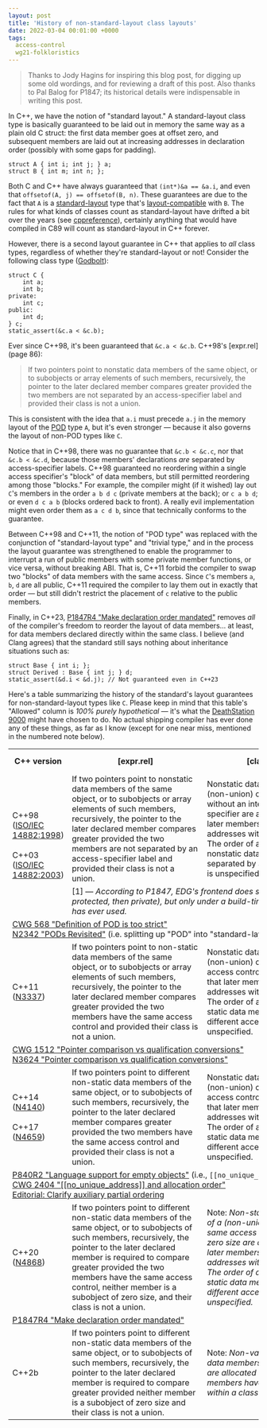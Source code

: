 ```yaml
---
layout: post
title: 'History of non-standard-layout class layouts'
date: 2022-03-04 00:01:00 +0000
tags:
  access-control
  wg21-folkloristics
---
```


> Thanks to Jody Hagins for inspiring this blog post, for digging up some
> old wordings, and for reviewing a draft of this post. Also thanks to Pal Balog
> for P1847; its historical details were indispensable in writing this post.

In C++, we have the notion of "standard layout." A standard-layout class type
is basically guaranteed to be laid out in memory the same way as a plain old
C struct: the first data member goes at offset zero, and subsequent members
are laid out at increasing addresses in declaration order (possibly with some
gaps for padding).

    struct A { int i; int j; } a;
    struct B { int m; int n; };

Both C and C++ have always guaranteed that `(int*)&a == &a.i`, and even
that `offsetof(A, j) == offsetof(B, n)`. These guarantees are due to the fact
that `A` is a [standard-layout](https://eel.is/c++draft/class.prop#3) type
that's [layout-compatible](https://eel.is/c++draft/class.mem#general-23)
with `B`. The rules for what kinds of classes count as standard-layout have
drifted a bit over the years
(see [cppreference](https://en.cppreference.com/w/cpp/named_req/StandardLayoutType)),
certainly anything that would have compiled in C89 will count as
standard-layout in C++ forever.

However, there is a second layout guarantee in C++ that applies to _all_ class types,
regardless of whether they're standard-layout or not!
Consider the following class type ([Godbolt](https://godbolt.org/z/oaPxfbzhK)):

    struct C {
        int a;
        int b;
    private:
        int c;
    public:
        int d;
    } c;
    static_assert(&c.a < &c.b);

Ever since C++98, it's been guaranteed that `&c.a < &c.b`.
C++98's [expr.rel] (page 86):

> If two pointers point to nonstatic data members of the same object,
> or to subobjects or array elements of such members, recursively,
> the pointer to the later declared member compares greater
> provided the two members are not separated by an access-specifier label
> and provided their class is not a union.

This is consistent with the idea that `a.i` must precede `a.j` in the
memory layout of the [POD](/blog/2019/08/02/the-tough-guide-to-cpp-acronyms/#pod)
type `A`, but it's even stronger — because it also governs
the layout of non-POD types like `C`.

Notice that in C++98, there was no guarantee that `&c.b < &c.c`, nor that
`&c.b < &c.d`, because those members' declarations _are_ separated by
access-specifier labels. C++98 guaranteed no reordering within a single
access specifier's "block" of data members, but still permitted reordering
among those "blocks." For example, the compiler might (if it wished) lay out
`C`'s members in the order `a b d c` (private members at the back); or `c a b d`;
or even `d c a b` (blocks ordered back to front). A really evil implementation
might even order them as `a c d b`, since that technically conforms to the guarantee.

Between C++98 and C++11, the notion of "POD type" was replaced with the conjunction
of "standard-layout type" and "trivial type," and in the process the layout guarantee was
strengthened to enable the programmer to interrupt a run of public members with some
private member functions, or vice versa, without breaking ABI. That is, C++11 forbid
the compiler to swap two "blocks" of data members with the same access. Since `C`'s
members `a`, `b`, `d` are all public, C++11 required the compiler to lay them out
in exactly that order — but still didn't restrict the placement of `c` relative
to the public members.

Finally, in C++23, [P1847R4 "Make declaration order mandated"](http://www.open-std.org/jtc1/sc22/wg21/docs/papers/2021/p1847r4.pdf)
removes _all_ of the compiler's freedom to reorder the layout of data members... at least,
for data members declared directly within the same class. I believe (and Clang agrees)
that the standard still says nothing about inheritance situations such as:

    struct Base { int i; };
    struct Derived : Base { int j; } d;
    static_assert(&d.i < &d.j); // Not guaranteed even in C++23

Here's a table summarizing the history of the standard's layout guarantees for
non-standard-layout types like `C`.
Please keep in mind that this table's "Allowed" column is _100% purely hypothetical_ —
it's what the [DeathStation 9000](https://web.archive.org/web/20150619140401/https://en.wikipedia.org/wiki/User:CompuHacker/CHDS9000)
might have chosen to do. No actual shipping compiler has ever done any of these
things, as far as I know (except for one near miss, mentioned in the numbered note below).

<table class="smaller">
<tr>
  <th>C++ version</th>
  <th>[expr.rel]</th>
  <th>[class.mem]</th>
  <th>Permitted for <code>C</code></th>
  <th>Forbidden for <code>C</code></th>
</tr>
<tr>
  <td rowspan="2">
    C++98 (<a href="https://web.archive.org/web/20160910082028/http://www.lirmm.fr/~ducour/Doc-objets/ISO+IEC+14882-1998.pdf">ISO/IEC 14882:1998</a>)<br/><br/>
    C++03 (<a href="https://web.archive.org/web/20220225224452/http://staff.ustc.edu.cn/~zhuang/cpp/specs/ISO_IEC%2014882%202003.pdf">ISO/IEC 14882:2003</a>)
  </td>
  <td style="min-width: 16em;">
    If two pointers point to nonstatic data members of the same object,
    or to subobjects or array elements of such members, recursively,
    the pointer to the later declared member compares greater
    provided the two members are not separated by an access-specifier label
    and provided their class is not a union.
  </td>
  <td style="min-width: 16em;">
    Nonstatic data members of a (non-union) class declared without an intervening access-specifier
    are allocated so that later members have higher addresses within a class object.
    The order of allocation of nonstatic data members separated by an access-specifier is unspecified.
  </td>
  <td style="text-align: center;">abcd&nbsp;abdc<sup>[1]</sup><br/>acbd&nbsp;acdb<br/>adbc&nbsp;adcb<br/>cabd&nbsp;cadb<br/>cdab&nbsp;dabc<br/>dacb&nbsp;dcab</td>
  <td style="text-align: center;">bacd&nbsp;badc<br/>bcad&nbsp;bcda<br/>bdac&nbsp;bdca<br/>cbad&nbsp;cbda<br/>cdba&nbsp;dbac<br/>dbca&nbsp;dcba</td>
</tr>
<tr>
  <td colspan="4">
    [1] — <i>According to P1847, EDG's frontend does support this layout
    (all public members first, then protected, then private), but only under a
    build-time configuration flag that no customer of theirs has ever used.</i>
  </td>
</tr>
<tr>
  <td colspan="5">
    <a href="https://cwg-issue-browser.herokuapp.com/cwg568">CWG 568 "Definition of POD is too strict"</a><br/>
    <a href="http://www.open-std.org/jtc1/sc22/wg21/docs/papers/2007/n2342.htm">N2342 "PODs Revisited"</a> (i.e. splitting up "POD" into "standard-layout and trivial")<br/>
  </td>
</tr>
<tr>
  <td>C++11 (<a href="https://timsong-cpp.github.io/cppwp/n3337">N3337</a>)</td>
  <td style="min-width: 16em;">
    If two pointers point to non-static data members of the same object,
    or to subobjects or array elements of such members, recursively,
    the pointer to the later declared member compares greater
    provided the two members have the same access control
    and provided their class is not a union.
  </td>
  <td style="min-width: 16em;">
    Nonstatic data members of a (non-union) class with the same access control
    are allocated so that later members have higher addresses within a class object.
    The order of allocation of non-static data members with different access control is unspecified.
  </td>
  <td style="text-align: center;">abcd<br/>abdc<br/>acbd<br/>cabd</td>
  <td style="text-align: center;"><i>Everything else</i></td>
</tr>
<tr>
  <td colspan="5">
    <a href="https://cwg-issue-browser.herokuapp.com/cwg1512">CWG 1512 "Pointer comparison vs qualification conversions"</a><br/>
    <a href="http://www.open-std.org/jtc1/sc22/wg21/docs/papers/2013/n3624.html">N3624 "Pointer comparison vs qualification conversions"</a>
  </td>
</tr>
<tr>
  <td>
    C++14 (<a href="https://timsong-cpp.github.io/cppwp/n4140">N4140</a>)<br/><br/>
    C++17 (<a href="https://timsong-cpp.github.io/cppwp/n4659">N4659</a>)
  </td>
  <td style="min-width: 16em;">
    If two pointers point to different non-static data members of the same object,
    or to subobjects of such members, recursively,
    the pointer to the later declared member compares greater
    provided the two members have the same access control
    and provided their class is not a union.
  </td>
  <td style="min-width: 16em;">
    Nonstatic data members of a (non-union) class with the same access control
    are allocated so that later members have higher addresses within a class object.
    The order of allocation of non-static data members with different access control is unspecified.
  </td>
  <td style="text-align: center;">abcd<br/>abdc<br/>acbd<br/>cabd</td>
  <td style="text-align: center;"><i>Everything else</i></td>
</tr>
<tr>
  <td colspan="5">
    <a href="http://www.open-std.org/jtc1/sc22/wg21/docs/papers/2018/p0840r2.html">P840R2 "Language support for empty objects"</a> (i.e., <code>[[no_unique_address]]</code>)<br/>
    <a href="https://cwg-issue-browser.herokuapp.com/cwg2404">CWG 2404 "[[no_unique_address]] and allocation order"</a><br/>
    <a href="https://github.com/cplusplus/draft/pull/1977">Editorial: Clarify auxiliary partial ordering</a>
  </td>
</tr>
<tr>
  <td>C++20 (<a href="https://timsong-cpp.github.io/cppwp/n4868">N4868</a>)</td>
  <td style="min-width: 16em;">
    If two pointers point to different non-static data members of the same object,
    or to subobjects of such members, recursively,
    the pointer to the later declared member is required to compare greater
    provided the two members have the same access control,
    neither member is a subobject of zero size, and their class is not a union.
  </td>
  <td style="min-width: 16em;">
    Note: <i>Non-static data members of a (non-union) class with the same access control and non-zero size
    are allocated so that later members have higher addresses within a class object.
    The order of allocation of non-static data members with different access control is unspecified.</i>
  </td>
  <td style="text-align: center;">abcd<br/>abdc<br/>acbd<br/>cabd</td>
  <td style="text-align: center;"><i>Everything else</i></td>
</tr>
<tr>
  <td colspan="5">
    <a href="http://www.open-std.org/jtc1/sc22/wg21/docs/papers/2021/p1847r4.pdf">P1847R4 "Make declaration order mandated"</a>
  </td>
</tr>
<tr>
  <td>C++2b</td>
  <td style="min-width: 16em;">
    If two pointers point to different non-static data members of the same object,
    or to subobjects of such members, recursively,
    the pointer to the later declared member is required to compare greater
    provided neither member is a subobject of zero size and their class is not a union.
  </td>
  <td style="min-width: 16em;">
    Note: <i>Non-variant non-static data members of non-zero size
    are allocated so that later members have higher addresses within a class object.</i>
  </td>
  <td style="text-align: center;">abcd</td>
  <td style="text-align: center;"><i>Everything else</i></td>
</tr>
</table>
